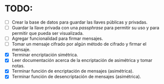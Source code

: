 # TODO:

- [ ] Crear la base de datos para guardar las llaves públicas y privadas.
- [ ] Guardar la llave privada con una *passphrase* para permitir su uso y para permitir que pueda ser visualizada.
- [ ] Agregar funcionalidad para firmar mensajes.
- [ ] Tomar un mensaje cifrado por algún método de cifrado y firmar el mensaje.
- [x] Terminar encriptación simétrica.
- [x] Leer documentación acerca de la encriptación de asimétrica y tomar notas.
- [x] Terminar función de encriptación de mensajes (asimétrica).
- [x] Terminar función de desencriptación de mensajes (asimétrica).
